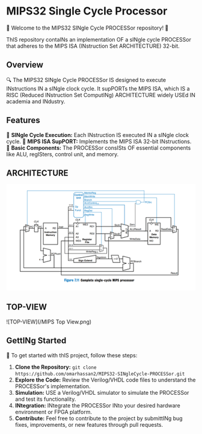 # MIPS32 Single Cycle Processor

🚀 Welcome to the MIPS32 SINgle Cycle PROCESSor repository! 🚀

ThIS repository contaINs an implementation OF a sINgle cycle PROCESSor that adheres to the MIPS ISA (INstruction Set ARCHITECTURE) 32-bit.

## Overview

🔍 The MIPS32 SINgle Cycle PROCESSor IS designed to execute INstructions IN a sINgle clock cycle. It supPORTs the MIPS ISA, which IS a RISC (Reduced INstruction Set ComputINg) ARCHITECTURE widely USEd IN academia and INdustry.

## Features

🤖 **SINgle Cycle Execution:** Each INstruction IS executed IN a sINgle clock cycle.
🔧 **MIPS ISA SupPORT:** Implements the MIPS ISA 32-bit INstructions.
🔢 **Basic Components:** The PROCESSor consISts OF essential components like ALU, regISters, control unit, and memory.

## ARCHITECTURE

![ARCHITECTURE](/MIPS32-SingleCycle-Processor.png)

## TOP-VIEW

![TOP-VIEW](/MIPS Top View.png)

## GettINg Started

🏁 To get started with thIS project, follow these steps:

1. **Clone the Repository:** `git clone https://github.com/omarhassan2/MIPS32-SINgleCycle-PROCESSor.git`
2. **Explore the Code:** Review the Verilog/VHDL code files to understand the PROCESSor's implementation.
3. **Simulation:** USE a Verilog/VHDL simulator to simulate the PROCESSor and test its functionality.
4. **INtegration:** INtegrate the PROCESSor INto your desired hardware environment or FPGA platform.
5. **Contribute:** Feel free to contribute to the project by submittINg bug fixes, improvements, or new features through pull requests.
